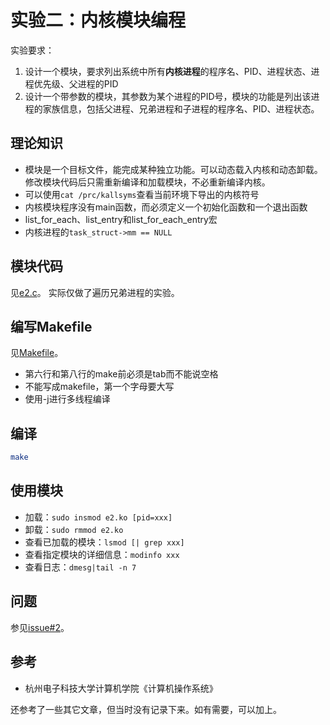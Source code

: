 # 实验二：内核模块编程

实验要求：

1. 设计一个模块，要求列出系统中所有**内核进程**的程序名、PID、进程状态、进程优先级、父进程的PID
2. 设计一个带参数的模块，其参数为某个进程的PID号，模块的功能是列出该进程的家族信息，包括父进程、兄弟进程和子进程的程序名、PID、进程状态。

## 理论知识

* 模块是一个目标文件，能完成某种独立功能。可以动态载入内核和动态卸载。修改模块代码后只需重新编译和加载模块，不必重新编译内核。
* 可以使用`cat /prc/kallsyms`查看当前环境下导出的内核符号
* 内核模块程序没有main函数，而必须定义一个初始化函数和一个退出函数
* list_for_each、list_entry和list_for_each_entry宏
* 内核进程的`task_struct->mm == NULL`

## 模块代码

见[e2.c](./e2.c)。
实际仅做了遍历兄弟进程的实验。

## 编写Makefile

见[Makefile](./Makefile)。

* 第六行和第八行的make前必须是tab而不能说空格
* 不能写成makefile，第一个字母要大写
* 使用-j进行多线程编译

## 编译

```bash
make
```

## 使用模块

* 加载：`sudo insmod e2.ko [pid=xxx]`
* 卸载：`sudo rmmod e2.ko`
* 查看已加载的模块：`lsmod [| grep xxx]`
* 查看指定模块的详细信息：`modinfo xxx`
* 查看日志：`dmesg|tail -n 7`

## 问题

参见[issue#2](https://github.com/imba-tjd/HDUHomeWork/issues/2)。

## 参考

* 杭州电子科技大学计算机学院《计算机操作系统》

还参考了一些其它文章，但当时没有记录下来。如有需要，可以加上。
